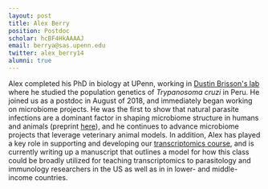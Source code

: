 ```yaml
---
layout: post
title: Alex Berry
position: Postdoc
scholar: hcBF4HkAAAAJ
email: berrya@sas.upenn.edu
twitter: alex_berry14
alumni: true
---
```


Alex completed his PhD in biology at UPenn, working in [Dustin Brisson's lab](https://web.sas.upenn.edu/brisson-lab/) where he studied the population genetics of *Trypanosoma cruzi* in Peru.  He joined us as a postdoc in August of 2018, and immediately began working on microbiome projects.  He was the first to show that natural parasite infections are a dominant factor in shaping microbiome structure in humans and animals (preprint [here](https://www.biorxiv.org/content/10.1101/2020.01.13.905604v1)), and he continues to advance microbiome projects that leverage veterinary animal models.  In addition, Alex has played a key role in supporting and developing our [transcriptomics course](http://diytranscriptomics.com/), and is currently writing up a manuscript that outlines a model for how this class could be broadly utilized for teaching transcriptomics to parasitology and immunology researchers in the US as well as in in lower- and middle-income countries. 

